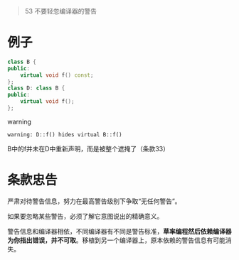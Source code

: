 > 53 不要轻忽编译器的警告

# 例子



```c++
class B {
public:
    virtual void f() const;
};
class D: class B {
public:
    virtual void f();
};
```

warning

```
warning: D::f() hides virtual B::f()
```

B中的f并未在D中重新声明，而是被整个遮掩了（条款33）

# 条款忠告

严肃对待警告信息，努力在最高警告级别下争取“无任何警告”。

如果要忽略某些警告，必须了解它意图说出的精确意义。

警告信息和编译器相依，不同编译器有不同是警告标准，**草率编程然后依赖编译器为你指出错误，并不可取**。移植到另一个编译器上，原本依赖的警告信息有可能消失。

